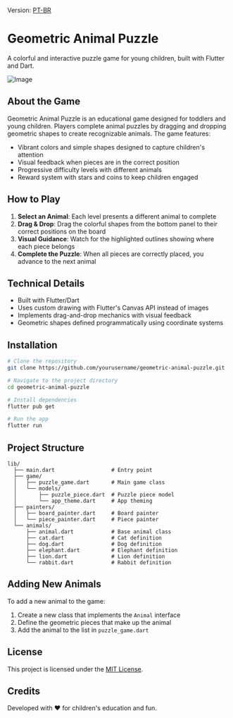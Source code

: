 Version: [PT-BR](pt_BR.md)

# Geometric Animal Puzzle

A colorful and interactive puzzle game for young children, built with Flutter and Dart.

![Image](https://github.com/user-attachments/assets/47390cc2-2191-4a39-8c9e-7fe43e41a375)

## About the Game

Geometric Animal Puzzle is an educational game designed for toddlers and young children. Players complete animal puzzles by dragging and dropping geometric shapes to create recognizable animals. The game features:

- Vibrant colors and simple shapes designed to capture children's attention
- Visual feedback when pieces are in the correct position
- Progressive difficulty levels with different animals
- Reward system with stars and coins to keep children engaged

## How to Play

1. **Select an Animal**: Each level presents a different animal to complete
2. **Drag & Drop**: Drag the colorful shapes from the bottom panel to their correct positions on the board
3. **Visual Guidance**: Watch for the highlighted outlines showing where each piece belongs
4. **Complete the Puzzle**: When all pieces are correctly placed, you advance to the next animal

## Technical Details

- Built with Flutter/Dart
- Uses custom drawing with Flutter's Canvas API instead of images
- Implements drag-and-drop mechanics with visual feedback
- Geometric shapes defined programmatically using coordinate systems

## Installation

```bash
# Clone the repository
git clone https://github.com/yourusername/geometric-animal-puzzle.git

# Navigate to the project directory
cd geometric-animal-puzzle

# Install dependencies
flutter pub get

# Run the app
flutter run
```

## Project Structure

```
lib/
  ├── main.dart                  # Entry point
  ├── game/
  │   ├── puzzle_game.dart       # Main game class
  │   └── models/
  │       ├── puzzle_piece.dart  # Puzzle piece model
  │       └── app_theme.dart     # App theming
  ├── painters/
  │   ├── board_painter.dart     # Board painter
  │   └── piece_painter.dart     # Piece painter
  └── animals/
      ├── animal.dart            # Base animal class
      ├── cat.dart               # Cat definition
      ├── dog.dart               # Dog definition
      ├── elephant.dart          # Elephant definition
      ├── lion.dart              # Lion definition
      └── rabbit.dart            # Rabbit definition
```

## Adding New Animals

To add a new animal to the game:

1. Create a new class that implements the `Animal` interface
2. Define the geometric pieces that make up the animal
3. Add the animal to the list in `puzzle_game.dart`

## License

This project is licensed under the [MIT License](LICENSE).

## Credits

Developed with ❤️ for children's education and fun.
